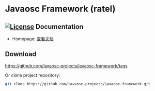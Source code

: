 Javaosc Framework (ratel)
================================================
[![License](https://img.shields.io/badge/license-Apache%202-4EB1BA.svg)](https://www.apache.org/licenses/LICENSE-2.0.html)
Documentation
---------------------

- Homepage:  [查看文档](http://javaosc-projects.github.io/javaosc-framework/)

Download
-------------------

https://github.com/javaosc-projects/javaosc-framework/tags

Or clone project repository:

```bash
git clone https://github.com/javaosc-projects/javaosc-framework.git
```
